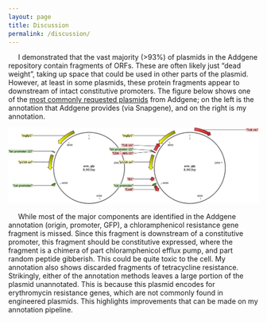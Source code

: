 ```yaml
---
layout: page
title: Discussion
permalink: /discussion/
---
```


&nbsp;&nbsp;&nbsp;&nbsp;&nbsp;I demonstrated that the vast majority (>93%) of plasmids in the Addgene repository contain fragments of ORFs. These are often likely just “dead weight”, taking up space that could be used in other parts of the plasmid. However, at least in some plasmids, these protein fragments appear to downstream of intact constitutive promoters. The figure below shows one of the <a href=" https://www.addgene.org/27169/">most commonly requested plasmids</a> from Addgene; on the left is the annotation that Addgene provides (via Snapgene), and on the right is my annotation.  

<img src="/images/before_after.png" height="40%">  

&nbsp;&nbsp;&nbsp;&nbsp;&nbsp;While most of the major components are identified in the Addgene annotation (origin, promoter, GFP), a chloramphenicol resistance gene fragment is missed. Since this fragment is downstream of a constitutive promoter, this fragment should be constitutive expressed, where the fragment is a chimera of part chloramphenicol efflux pump, and part random peptide gibberish. This could be quite toxic to the cell. My annotation also shows discarded fragments of tetracycline resistance. Strikingly, either of the annotation methods leaves a large portion of the plasmid unannotated. This is because this plasmid encodes for erythromycin resistance genes, which are not commonly found in engineered plasmids. This highlights improvements that can be made on my annotation pipeline.
